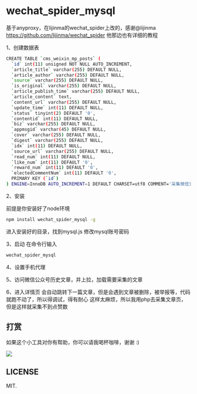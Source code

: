 # wechat_spider_mysql

基于anyproxy，在lijinma的wechat_spider上改的，感谢@lijinma
https://github.com/lijinma/wechat_spider
他那边也有详细的教程




1、创建数据表
```bash
CREATE TABLE `cms_weixin_mp_posts` (
  `id` int(11) unsigned NOT NULL AUTO_INCREMENT,
  `article_title` varchar(255) DEFAULT NULL,
  `article_author` varchar(255) DEFAULT NULL,
  `source` varchar(255) DEFAULT NULL,
  `is_original` varchar(255) DEFAULT NULL,
  `article_publish_time` varchar(255) DEFAULT NULL,
  `article_content` text,
  `content_url` varchar(255) DEFAULT NULL,
  `update_time` int(11) DEFAULT NULL,
  `status` tinyint(2) DEFAULT '0',
  `contentid` int(11) DEFAULT NULL,
  `biz` varchar(255) DEFAULT NULL,
  `appmsgid` varchar(45) DEFAULT NULL,
  `cover` varchar(255) DEFAULT NULL,
  `digest` varchar(255) DEFAULT NULL,
  `idx` int(11) DEFAULT NULL,
  `source_url` varchar(255) DEFAULT NULL,
  `read_num` int(11) DEFAULT NULL,
  `like_num` int(11) DEFAULT '0',
  `reward_num` int(11) DEFAULT '0',
  `electedCommentNum` int(11) DEFAULT '0',
  PRIMARY KEY (`id`)
) ENGINE=InnoDB AUTO_INCREMENT=1 DEFAULT CHARSET=utf8 COMMENT='采集微信文章';

```

2、安装

前提是你安装好了node环境

```bash
npm install wechat_spider_mysql -g
```

进入安装好的目录，找到mysql.js 修改mysql账号密码


3、启动
在命令行输入
```bash
wechat_spider_mysql
```

4、设置手机代理


5、访问微信公众号历史文章，并上拉，加载需要采集的文章

6、进入详情页
会自动跳转下一篇文章，但是会遇到文章被删除，被举报等，代码就跑不动了，所以得调试，得有耐心
这样太麻烦，所以我用php去采集文章页，但是这样就采集不到点赞数

## 打赏
如果这个小工具对你有帮助，你可以请我喝杯咖啡，谢谢 :)


![](http://ofh9pu5l3.bkt.clouddn.com/lintan.png)


## LICENSE

MIT.


